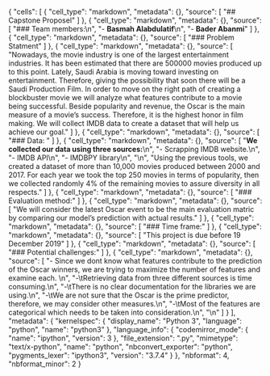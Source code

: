 {
 "cells": [
  {
   "cell_type": "markdown",
   "metadata": {},
   "source": [
    "## Capstone Proposel"
   ]
  },
  {
   "cell_type": "markdown",
   "metadata": {},
   "source": [
    "### Team members:\n",
    "- **Basmah Alabdulatif**\n",
    "- **Bader Abanmi**"
   ]
  },
  {
   "cell_type": "markdown",
   "metadata": {},
   "source": [
    "### Problem Statment"
   ]
  },
  {
   "cell_type": "markdown",
   "metadata": {},
   "source": [
    "Nowadays, the movie industry is one of the largest entertainment industries. It has been estimated that there are 500000 movies produced up to this point. Lately, Saudi Arabia is moving toward investing on entertainment. Therefore, giving the possibility that soon there will be a Saudi Production Film. In order to move on the right path of creating a blockbuster movie we will analyze what features contribute to a movie being successful. Beside popularity and revenue, the Oscar is the main measure of a movie’s success. Therefore, it is the highest honor in film making. We will collect IMDB  data to create a dataset that will help us achieve our goal."
   ]
  },
  {
   "cell_type": "markdown",
   "metadata": {},
   "source": [
    "### Data: "
   ]
  },
  {
   "cell_type": "markdown",
   "metadata": {},
   "source": [
    "**We collected our data using three sources:**\n",
    "- Scrapping IMDB website.\n",
    "- IMDB API\n",
    "- IMDBPY library\n",
    "\n",
    "Using the previous tools, we created a dataset of more than 10,000 movies produced between 2000 and 2017. For each year we took the top 250 movies in terms of popularity, then we collected randomly 4% of the remaining movies to assure diversity in all respects."
   ]
  },
  {
   "cell_type": "markdown",
   "metadata": {},
   "source": [
    "### Evaluation method:"
   ]
  },
  {
   "cell_type": "markdown",
   "metadata": {},
   "source": [
    "We will consider the latest Oscar event to be the main evaluation matric by comparing our model’s prediction with actual results."
   ]
  },
  {
   "cell_type": "markdown",
   "metadata": {},
   "source": [
    "### Time frame:"
   ]
  },
  {
   "cell_type": "markdown",
   "metadata": {},
   "source": [
    "This project is due before 19 December 2019"
   ]
  },
  {
   "cell_type": "markdown",
   "metadata": {},
   "source": [
    "### Potential challenges:"
   ]
  },
  {
   "cell_type": "markdown",
   "metadata": {},
   "source": [
    "- Since we dont know what features contribute to the prediction of the Oscar winners, we are trying to maximize the number of features and examine each. \n",
    "-\tRetrieving data from three different sources is time consuming.\n",
    "-\tThere is no clear documentation for the libraries we are using.\n",
    "-\tWe are not sure that the Oscar is the prime predictor, therefore, we may consider other measures.\n",
    "-\tMost of the features are categorical which needs to be taken into consideration.\n",
    "\n"
   ]
  }
 ],
 "metadata": {
  "kernelspec": {
   "display_name": "Python 3",
   "language": "python",
   "name": "python3"
  },
  "language_info": {
   "codemirror_mode": {
    "name": "ipython",
    "version": 3
   },
   "file_extension": ".py",
   "mimetype": "text/x-python",
   "name": "python",
   "nbconvert_exporter": "python",
   "pygments_lexer": "ipython3",
   "version": "3.7.4"
  }
 },
 "nbformat": 4,
 "nbformat_minor": 2
}
